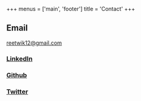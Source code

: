 +++
menus = ['main', 'footer']
title = 'Contact'
+++

## Email
reetwik12@gmail.com

### [LinkedIn](https://www.linkedin.com/in/reetwik-das-852316b1/)
### [Github](https://github.com/reetwik12)
### [Twitter](https://twitter.com/reetwik12) 
